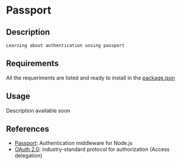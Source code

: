 # Passport

## Description

    Learning about authentication ussing passport

## Requirements

All the requeriments are listed and ready to install in the [package.json](./package.json)

## Usage

Description available soon

## References

- [Passport](http://www.passportjs.org): Authentication middleware for Node.js
- [OAuth 2.0](https://oauth.net/2/): industry-standard protocol for authorization (Access delegation)
